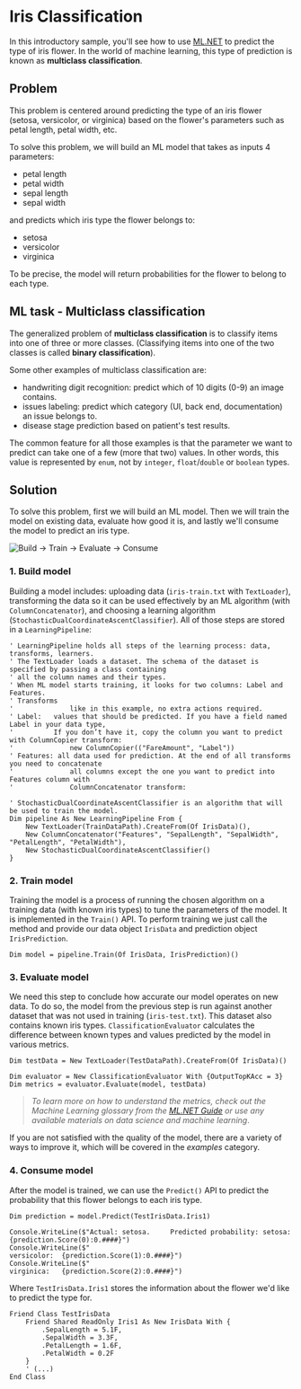 # Iris Classification
In this introductory sample, you'll see how to use [ML.NET](https://www.microsoft.com/net/learn/apps/machine-learning-and-ai/ml-dotnet) to predict the type of iris flower. In the world of machine learning, this type of prediction is known as **multiclass classification**.

## Problem
This problem is centered around predicting the type of an iris flower (setosa, versicolor, or virginica) based on the flower's parameters such as petal length, petal width, etc.

To solve this problem, we will build an ML model that takes as inputs 4 parameters: 
* petal length
* petal width
* sepal length
* sepal width

and predicts which iris type the flower belongs to:
* setosa
* versicolor
* virginica

To be precise, the model will return probabilities for the flower to belong to each type.

## ML task - Multiclass classification
The generalized problem of **multiclass classification** is to classify items into one of three or more classes. (Classifying items into one of the two classes is called **binary classification**).

Some other examples of multiclass classification are:
* handwriting digit recognition: predict which of 10 digits (0-9) an image contains.
* issues labeling: predict which category (UI, back end, documentation) an issue belongs to.
* disease stage prediction based on patient's test results.

The common feature for all those examples is that the parameter we want to predict can take one of a few (more that two) values. In other words, this value is represented by `enum`, not by `integer`, `float`/`double` or `boolean` types.

## Solution
To solve this problem, first we will build an ML model. Then we will train the model on existing data, evaluate how good it is, and lastly we'll consume the model to predict an iris type.

![Build -> Train -> Evaluate -> Consume](https://github.com/dotnet/machinelearning-samples/raw/master/samples/getting-started/shared_content/modelpipeline.png)

### 1. Build model

Building a model includes: uploading data (`iris-train.txt` with `TextLoader`), transforming the data so it can be used effectively by an ML algorithm (with `ColumnConcatenator`), and choosing a learning algorithm (`StochasticDualCoordinateAscentClassifier`). All of those steps are stored in a `LearningPipeline`:
```VB
' LearningPipeline holds all steps of the learning process: data, transforms, learners.
' The TextLoader loads a dataset. The schema of the dataset is specified by passing a class containing
' all the column names and their types.
' When ML model starts training, it looks for two columns: Label and Features.
' Transforms
'              like in this example, no extra actions required.
' Label:   values that should be predicted. If you have a field named Label in your data type,
'          If you don’t have it, copy the column you want to predict with ColumnCopier transform:
'              new ColumnCopier(("FareAmount", "Label"))
' Features: all data used for prediction. At the end of all transforms you need to concatenate
'              all columns except the one you want to predict into Features column with
'              ColumnConcatenator transform:

' StochasticDualCoordinateAscentClassifier is an algorithm that will be used to train the model.
Dim pipeline As New LearningPipeline From {
    New TextLoader(TrainDataPath).CreateFrom(Of IrisData)(),
    New ColumnConcatenator("Features", "SepalLength", "SepalWidth", "PetalLength", "PetalWidth"),
    New StochasticDualCoordinateAscentClassifier()
}
```
### 2. Train model
Training the model is a process of running the chosen algorithm on a training data (with known iris types) to tune the parameters of the model. It is implemented in the `Train()` API. To perform training we just call the method and provide our data object  `IrisData` and  prediction object `IrisPrediction`.
```VB
Dim model = pipeline.Train(Of IrisData, IrisPrediction)()
```
### 3. Evaluate model
We need this step to conclude how accurate our model operates on new data. To do so, the model from the previous step is run against another dataset that was not used in training (`iris-test.txt`). This dataset also contains known iris types. `ClassificationEvaluator` calculates the difference between known types and values predicted by the model in various metrics.
```VB
Dim testData = New TextLoader(TestDataPath).CreateFrom(Of IrisData)()

Dim evaluator = New ClassificationEvaluator With {OutputTopKAcc = 3}
Dim metrics = evaluator.Evaluate(model, testData)
```
>*To learn more on how to understand the metrics, check out the Machine Learning glossary from the [ML.NET Guide](https://docs.microsoft.com/en-us/dotnet/machine-learning/) or use any available materials on data science and machine learning*.

If you are not satisfied with the quality of the model, there are a variety of ways to improve it, which will be covered in the *examples* category.
### 4. Consume model
After the model is trained, we can use the `Predict()` API to predict the probability that this flower belongs to each iris type. 

```VB
Dim prediction = model.Predict(TestIrisData.Iris1)

Console.WriteLine($"Actual: setosa.     Predicted probability: setosa:      {prediction.Score(0):0.####}")
Console.WriteLine($"                                           versicolor:  {prediction.Score(1):0.####}")
Console.WriteLine($"                                           virginica:   {prediction.Score(2):0.####}")
```
Where `TestIrisData.Iris1` stores the information about the flower we'd like to predict the type for.
```VB
Friend Class TestIrisData
    Friend Shared ReadOnly Iris1 As New IrisData With {
        .SepalLength = 5.1F,
        .SepalWidth = 3.3F,
        .PetalLength = 1.6F,
        .PetalWidth = 0.2F
    }
    ' (...)
End Class
```